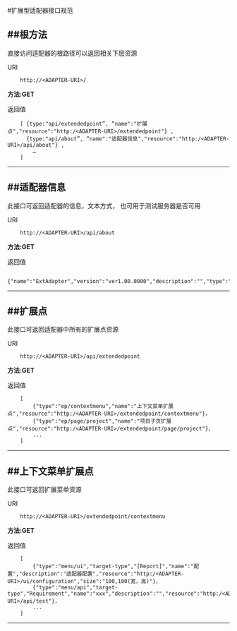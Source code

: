#扩展型适配器接口规范


##根方法
----------

直接访问适配器的根路径可以返回相关下层资源

URI

		http://<ADAPTER-URI>/

**方法:GET**

返回值

		[ {type:"api/extendedpoint”, “name":"扩展点","resource":"http:/<ADAPTER-URI>/extendedpoint"} ,
		  {type:"api/about”, “name":"适配器信息","resource":"http:/<ADAPTER-URI>/api/about"} ,
			…
	    ] 
***

##适配器信息
----------

此接口可返回适配器的信息，文本方式， 也可用于测试服务器是否可用

URI

		http://<ADAPTER-URI>/api/about

**方法:GET**

返回值

		{"name":"ExtAdapter","version":"ver1.00.0000","description":"","type":"Extension"}
***

##扩展点
----------

此接口可返回适配器中所有的扩展点资源

URI

		http://<ADAPTER-URI>/api/extendedpoint

**方法:GET**

返回值

		[
			{"type":"ep/contextmenu","name":"上下文菜单扩展点","resource":"http:/<ADAPTER-URI>/extendedpoint/contextmenu"}，
			{"type":"ep/page/project","name":"项目子页扩展点","resource":"http:/<ADAPTER-URI>/extendedpoint/page/project"}，
			...
		]
***


##上下文菜单扩展点
----------

此接口可返回扩展菜单资源

URI

		http://<ADAPTER-URI>/extendedpoint/contextmenu

**方法:GET**

返回值

		[
			{"type":"menu/ui","target-type","[Report]","name":"配置","description":"适配器配置","resource":"http:/<ADAPTER-URI>/ui/configuration","size":"100,100(宽，高)"}，
			{"type":"menu/api","target-type","Requirement","name":"xxx","description":"","resource":"http:/<ADAPTER-URI>/api/test"}，
			...
		]
***

